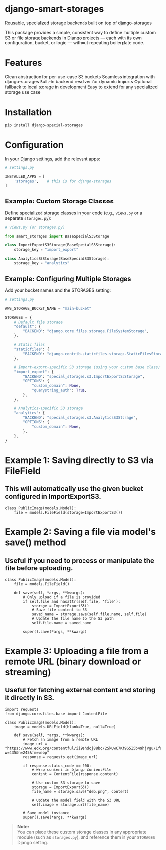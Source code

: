 # django-smart-storages

Reusable, specialized storage backends built on top of django-storages

This package provides a simple, consistent way to define multiple custom S3 or file storage backends in Django projects — each with its own configuration, bucket, or logic — without repeating boilerplate code.

# Features

Clean abstraction for per-use-case S3 buckets
Seamless integration with django-storages
Built-in backend resolver for dynamic imports
Optional fallback to local storage in development
Easy to extend for any specialized storage use case

# Installation

`pip install django-special-storages`

# Configuration

In your Django settings, add the relevant apps:

```python
# settings.py

INSTALLED_APPS = [
    'storages',    # this is for django-storages
]
```
## Example: Custom Storage Classes

Define specialized storage classes in your code (e.g., `views.py` or a separate `storages.py`):

```python
# views.py (or storages.py)

from smart_storages import BaseSpecialS3Storage

class ImportExportS3Storage(BaseSpecialS3Storage):
    storage_key = "import_export"

class AnalyticsS3Storage(BaseSpecialS3Storage):
    storage_key = "analytics"
```


## Example: Configuring Multiple Storages

Add your bucket names and the STORAGES setting:

```python
# settings.py

AWS_STORAGE_BUCKET_NAME = "main-bucket"

STORAGES = {
    # Default file storage
    "default": {
        "BACKEND": "django.core.files.storage.FileSystemStorage",
    },

    # Static files
    "staticfiles": {
        "BACKEND": "django.contrib.staticfiles.storage.StaticFilesStorage",
    },

    # Import-export-specific S3 storage (using your custom base class)
    "import_export": {
        "BACKEND": "special_storages.s3.ImportExportS3Storage",
        "OPTIONS": {
            "custom_domain": None,
            "querystring_auth": True,
        },
    },

    # Analytics-specific S3 storage
    "analytics": {
        "BACKEND": "special_storages.s3.AnalyticsS3Storage",
        "OPTIONS": {
            "custom_domain": None,
        },
    },
}
```

# Example 1: Saving directly to S3 via FileField
## This will automatically use the given bucket configured in ImportExportS3.

```
class PublicImage(models.Model):
    file = models.FileField(storage=ImportExportS3())
```

# Example 2: Saving a file via model's save() method
## Useful if you need to process or manipulate the file before uploading.
```
class PublicImage(models.Model):
    file = models.FileField()

    def save(self, *args, **kwargs):
        # Only upload if a file is provided
        if self.file and hasattr(self.file, 'file'):
            storage = ImportExportS3()
            # Save file content to S3
            saved_name = storage.save(self.file.name, self.file)
            # Update the file name to the S3 path
            self.file.name = saved_name

        super().save(*args, **kwargs)
```

# Example 3: Uploading a file from a remote URL (binary download or streaming)
## Useful for fetching external content and storing it directly in S3.

```
import requests
from django.core.files.base import ContentFile

class PublicImage(models.Model):
    image = models.URLField(blank=True, null=True)

    def save(self, *args, **kwargs):
        # Fetch an image from a remote URL
        image_url = "https://www.edx.org/contentful/ii9ehdcj88bc/2SkUwC7Kf9G5I5b49hjVgu/1fa2453e92e46d980f9f99cf08a51e73/image_processing.jpg?w=435&h=245&fm=webp"
        response = requests.get(image_url)

        if response.status_code == 200:
            # Wrap content in Django ContentFile
            content = ContentFile(response.content)

            # Use custom S3 storage to save
            storage = ImportExportS3()
            file_name = storage.save("deb.png", content)

            # Update the model field with the S3 URL
            self.image = storage.url(file_name)

        # Save model instance
        super().save(*args, **kwargs)
```

> **Note:**  
> You can place these custom storage classes in any appropriate module (such as `storages.py`), and reference them in your `STORAGES` Django setting.
